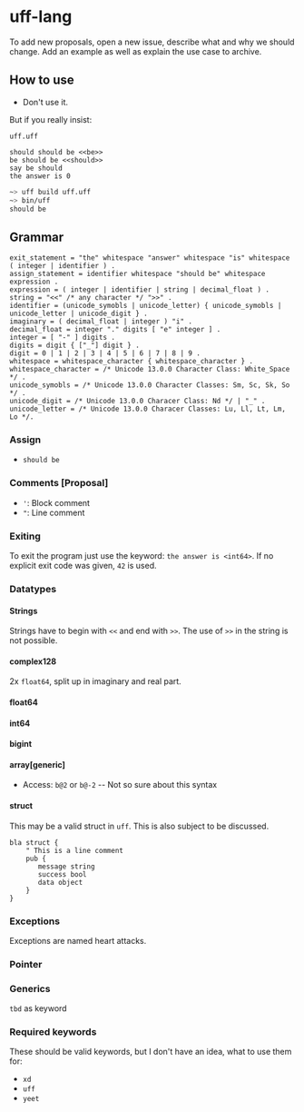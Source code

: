 # uff-lang

To add new proposals, open a new issue, describe what and why we should change. 
Add an example as well as explain the use case to archive.

## How to use

- Don't use it.

But if you really insist:

`uff.uff`
```uff
should should be <<be>>
be should be <<should>>
say be should
the answer is 0
```

```bash
~> uff build uff.uff
~> bin/uff
should be
```

## Grammar

```ebnf
exit_statement = "the" whitespace "answer" whitespace "is" whitespace ( integer | identifier ) .
assign_statement = identifier whitespace "should be" whitespace expression .
expression = ( integer | identifier | string | decimal_float ) .
string = "<<" /* any character */ ">>" .
identifier = (unicode_symobls | unicode_letter) { unicode_symobls | unicode_letter | unicode_digit } .
imaginary = ( decimal_float | integer ) "i" .
decimal_float = integer "." digits [ "e" integer ] .
integer = [ "-" ] digits .
digits = digit { ["_"] digit } .
digit = 0 | 1 | 2 | 3 | 4 | 5 | 6 | 7 | 8 | 9 .
whitespace = whitespace_character { whitespace_character } .
whitespace_character = /* Unicode 13.0.0 Character Class: White_Space */ .
unicode_symobls = /* Unicode 13.0.0 Character Classes: Sm, Sc, Sk, So */ .
unicode_digit = /* Unicode 13.0.0 Characer Class: Nd */ | "_" .
unicode_letter = /* Unicode 13.0.0 Characer Classes: Lu, Ll, Lt, Lm, Lo */.
```

### Assign
- `should be`

### Comments [Proposal]
- `'`: Block comment
- `"`: Line comment

### Exiting
To exit the program just use the keyword: `the answer is <int64>`. 
If no explicit exit code was given, `42` is used.

### Datatypes
#### Strings
Strings have to begin with `<<` and end with `>>`. The use of `>>` in the string is not possible.

#### complex128
2x `float64`, split up in imaginary and real part.

#### float64

#### int64

#### bigint

#### array[generic]
- Access: `b@2` or `b@-2` -- Not so sure about this syntax

#### struct
This may be a valid struct in `uff`. This is also subject to be discussed.
```uff
bla struct {
    " This is a line comment
    pub {
       message string
       success bool
       data object
    }
}
```

### Exceptions
Exceptions are named heart attacks. 

### Pointer

### Generics
`tbd` as keyword

### Required keywords
These should be valid keywords, but I don't have an idea, what to use them for:

- `xd`
- `uff`
- `yeet`
